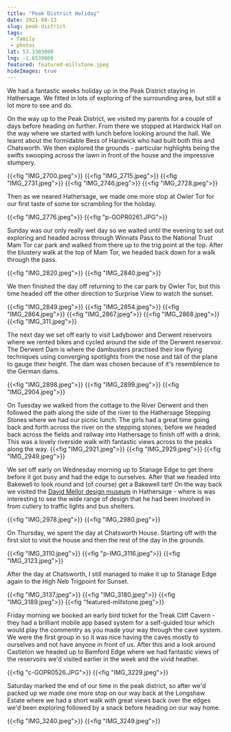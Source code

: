 ```yaml
---
title: "Peak District Holiday"
date: 2021-08-13
slug: peak-district
tags:
 - family
 - photos
lat: 53.3303000
lng: -1.6539800
featured: featured-millstone.jpeg
hideImages: true
---
```


We had a fantastic weeks holiday up in the Peak District staying in Hathersage. We fitted in lots of exploring of the surrounding area, but still a lot more to see and do.  

<!--more -->

On the way up to the Peak District, we visited my parents for a couple of days before heading on further. From there we stopped at Hardwick Hall on the way where we started with lunch before looking around the hall. We learnt about the formidable Bess of Hardwick who had built both this and Chatsworth. We then explored the grounds - particular highlights being the swifts swooping across the lawn in front of the house and the impressive stumpery.

 {{<fig "IMG_2700.jpeg">}}
 {{<fig "IMG_2715.jpeg">}}
 {{<fig "IMG_2731.jpeg">}}
 {{<fig "IMG_2746.jpeg">}}
 {{<fig "IMG_2728.jpeg">}}
 

Then as we neared Hathersage, we made one more stop at Owler Tor for our first taste of some tor scrambling for the holiday.

 {{<fig "IMG_2776.jpeg">}}
 {{<fig "p-GOPR0261.JPG">}}


 Sunday was our only really wet day so we waited until the evening to set out exploring and headed across through Winnats Pass to the National Trust Mam Tor car park and walked from there up to the trig point at the top. After the blustery walk at the top of Mam Tor, we headed back down for a walk through the pass. 
 
 {{<fig "IMG_2820.jpeg">}}
 {{<fig "IMG_2840.jpeg">}}
 
 We then finished the day off returning to the car park by Owler Tor, but this time headed off the other direction to Surprise View to watch the sunset.
 
 {{<fig "IMG_2849.jpeg">}}
 {{<fig "IMG_2854.jpeg">}}
 {{<fig "IMG_2864.jpeg">}}
 {{<fig "IMG_2867.jpeg">}}
 {{<fig "IMG_2868.jpeg">}}
 {{<fig "IMG_311.jpeg">}}
 
 
 The next day we set off early to visit Ladybower and Derwent reservoirs where we rented bikes and cycled around the side of the Derwent reservoir. The Derwent Dam is where the dambusters practised their low flying techniques using converging spotlights from the nose and tail of the plane to gauge their height. The dam was chosen because of it's resemblence to the German dams. 
 
 {{<fig "IMG_2898.jpeg">}}
 {{<fig "IMG_2899.jpeg">}}
 {{<fig "IMG_2904.jpeg">}}
 
 
 On Tuesday we walked from the cottage to the River Derwent and then followed the path along the side of the river to the Hathersage Stepping Stones where we had our picnic lunch. The girls had a great time going back and forth across the river on the stepping stones, before we headed back across the fields and railway into Hathersage to finish off with a drink. This was a lovely riverside walk with fantastic views across to the peaks along the way. 
 {{<fig "IMG_2921.jpeg">}}
 {{<fig "IMG_2929.jpeg">}}
 {{<fig "IMG_2949.jpeg">}}
 
 We set off early on Wednesday morning up to Stanage Edge to get there before it got busy and had the edge to ourselves.  After that we headed into Bakewell to look round and (of course) get a Bakewell tart! On the way back we visited the [David Mellor design museum](https://www.davidmellordesign.com/visitor-centre/) in Hathersage - where is was interesting to see the wide range of design that he had been involved in from cutlery to traffic lights and bus shelters.  
 
 {{<fig "IMG_2978.jpeg">}}
 {{<fig "IMG_2980.jpeg">}}
 
 On Thursday, we spent the day at Chatsworth House. Starting off with the first slot to visit the house and then the rest of the day in the grounds. 

 {{<fig "IMG_3110.jpeg">}}
 {{<fig "p-IMG_3116.jpeg">}}
 {{<fig "IMG_3123.jpeg">}}
 
 After the day at Chatsworth, I still managed to make it up to Stanage Edge again to the High Neb Trigpoint for Sunset.

 {{<fig "IMG_3137.jpeg">}}
 {{<fig "IMG_3180.jpeg">}}
 {{<fig "IMG_3189.jpeg">}}
 {{<fig "featured-millstone.jpeg">}}
 
 
 Friday morning we booked an early bird ticket for the Treak Cliff Cavern - they had a brilliant mobile app based system for a self-guided tour which would play the commentry as you made your way through the cave system.  We were the first group in so it was nice having the caves mostly to ourselves and not have anyone in front of us.  After this and a look around Castleton we headed up to Bamford Edge where we had fantastic views of the reservoirs we'd visited earlier in the week and the vivid heather.

{{<fig "c-GOPR0526.JPG">}}
{{<fig "IMG_3229.jpeg">}}

Saturday marked the end of our time in the peak district, so after we'd packed up we made one more stop on our way back at the Longshaw Estate where we had a short walk with great views back over the edges we'd been exploring followed by a snack before heading on our way home.

{{<fig "IMG_3240.jpeg">}}
{{<fig "IMG_3249.jpeg">}}